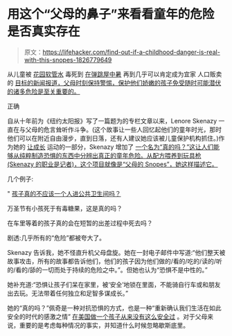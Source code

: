# 用这个“父母的鼻子”来看看童年的危险是否真实存在

> 原文：<https://lifehacker.com/find-out-if-a-childhood-danger-is-real-with-this-snopes-1826779649>

从儿童被 [花园软管水](http://www.khon2.com/news/local-news/health-officials-warn-parents-dont-let-your-kids-drink-from-the-garden-hose_20180104063707690/901538824) 毒死到 [在弹跳屋中暑](https://www.cbsnews.com/news/sky-high-temperatures-inside-bounce-houses-pose-health-risk/) 再到几乎可以肯定成为宜家 人口贩卖的 [目标的新闻报道，父母时刻保持警惕，保护他们娇嫩的孩子免受随时可能潜伏的诸多危险是至关重要的。](https://foreverymom.com/family-parenting/mom-of-3-posts-warning-to-other-parents-ikea-diandra-toyos/)



正确

自从十年前为《纽约太阳报》写了一篇题为的专栏文章以来，Lenore Skenazy 一直在与父母的危言耸听作斗争。(这个故事让一些人回忆起他们的童年时光，那时他们可以在附近自由漫步，直到日落，还有人建议她应该被儿童保护机构抓住。)作为她的 [让成长](https://letgrow.org/) 运动的一部分，Skenazy 增加了 [一个名为“真的吗？”这让人们能够从纯粹制造恐惧的东西中分辨出真正的童年危险。从配方喂养到玩具枪(Skenazy 的职业是记者)，这个项目就像是“父母的 Snopes”，她这样描述它。](https://letgrow.org/resources/really/)

几个例子:

" [孩子真的不应该一个人进公共卫生间吗？](http://www.freerangekids.com/children-of-any-age-should-not-go-into-public-restrooms-alone/)

万圣节有小孩死于有毒糖果，这是真的吗？

在车里等着的孩子真的会在短暂的出差过程中死去吗？

剧透:几乎所有的“危险”都被夸大了。

Skenazy 告诉我，她不怪直升机父母盘旋。她在一封电子邮件中写道:“他们整天被故事攻击，所有的故事都告诉他们，他们的孩子因为他们做的/看的/吃的/读的/听的/看的/舔的一切而处于持续的危险之中。”。但她也认为“恐惧不是中性的。”

她补充道:“恐惧让孩子们呆在家里，被‘安全’地锁在里面，不能骑自行车或和朋友出去玩。无法带着任何独立和足智多谋成长。”

她的“真的吗？”佩奇是一种对抗恐惧的方式，也是一种“重新确认我们生活在如此安全的时代的感激之情” [在美国做一个孩子从来没有这么安全过](https://www.washingtonpost.com/news/wonk/wp/2015/04/14/theres-never-been-a-safer-time-to-be-a-kid-in-america/?utm_term=.6a38230874ec) 。对于父母来说，重要的是考虑每种情况的事实，并知道什么时候忽略歇斯底里。